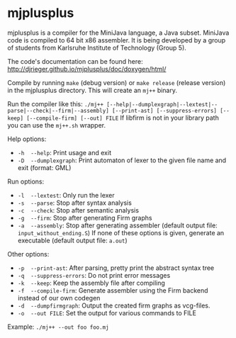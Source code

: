 mjplusplus
==========

mjplusplus is a compiler for the MiniJava language, a Java subset. MiniJava code is compiled to 64 bit x86 assembler. It is being developed by a group of students from Karlsruhe Institute of Technology (Group 5).

The code's documentation can be found here: http://djrieger.github.io/mjplusplus/doc/doxygen/html/ 

Compile by running `make` (debug version) or `make release` (release version) in the mjplusplus directory. This will create an `mj++` binary.

Run the compiler like this:
`./mj++ [--help|--dumplexgraph|--lextest|--parse|--check|--firm|--assembly] [--print-ast] [--suppress-errors] [--keep] [--compile-firm] [--out] FILE`
If libfirm is not in your library path you can use the `mj++.sh` wrapper.

Help options:
- `-h  --help`: Print usage and exit
- `-D  --dumplexgraph`: Print automaton of lexer to the given file name and exit (format: GML)

Run options:
- `-l  --lextest`: Only run the lexer
- `-s  --parse`: Stop after syntax analysis
- `-c  --check`: Stop after semantic analysis
- `-g  --firm`: Stop after generating Firm graphs
- `-a  --assembly`: Stop after generating assembler (default output file: `input_without_ending.S`)
If none of these options is given, generate an executable (default output file: `a.out`)

Other options:
- `-p  --print-ast`: After parsing, pretty print the abstract syntax tree
- `-q  --suppress-errors`: Do not print error messages
- `-k  --keep`: Keep the assembly file after compiling
- `-f  --compile-firm`: Generate assembler using the Firm backend instead of our own codegen
- `-d  --dumpfirmgraph`: Output the created firm graphs as vcg-files.
- `-o  --out FILE`: Set the output for various commands to FILE

Example: `./mj++ --out foo foo.mj`
